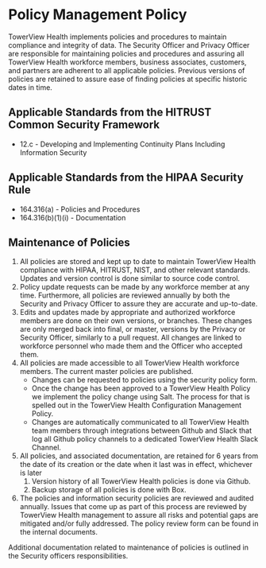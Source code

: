 # Policy Management Policy

TowerView Health implements policies and procedures to maintain compliance and integrity of data. The Security Officer and Privacy Officer are responsible for maintaining policies and procedures and assuring all TowerView Health workforce members, business associates, customers, and partners are adherent to all applicable policies. Previous versions of policies are retained to assure ease of finding policies at specific historic dates in time.

## Applicable Standards from the HITRUST Common Security Framework

* 12.c - Developing and Implementing Continuity Plans Including Information Security

## Applicable Standards from the HIPAA Security Rule

* 164.316(a) - Policies and Procedures
* 164.316(b)(1)(i) - Documentation

## Maintenance of Policies

1. All policies are stored and kept up to date to maintain TowerView Health compliance with HIPAA, HITRUST, NIST, and other relevant standards. Updates and version control is done similar to source code control.
2. Policy update requests can be made by any workforce member at any time. Furthermore, all policies are reviewed annually by both the Security and Privacy Officer to assure they are accurate and up-to-date.
3. Edits and updates made by appropriate and authorized workforce members are done on their own versions, or branches. These changes are only merged back into final, or master, versions by the Privacy or Security Officer, similarly to a pull request. All changes are linked to workforce personnel who made them and the Officer who accepted them.
4. All policies are made accessible to all TowerView Health workforce members. The current master policies are published.
	* Changes can be requested to policies using the security policy form.
	* Once the change has been approved to a TowerView Health Policy we implement the policy change using Salt. The process for that is spelled out in the TowerView Health Configuration Management Policy.
	* Changes are automatically communicated to all TowerView Health team members through integrations between Github and Slack that log all Github policy channels to a dedicated TowerView Health Slack Channel.
5. All policies, and associated documentation, are retained for 6 years from the date of its creation or the date when it last was in effect, whichever is later
	1. Version history of all TowerView Health policies is done via Github.
	2. Backup storage of all policies is done with Box.
6. The policies and information security policies are reviewed and audited annually. Issues that come up as part of this process are reviewed by TowerView Health management to assure all risks and potential gaps are mitigated and/or fully addressed. The policy review form can be found in the internal documents.

Additional documentation related to maintenance of policies is outlined in the Security officers responsibilities.
